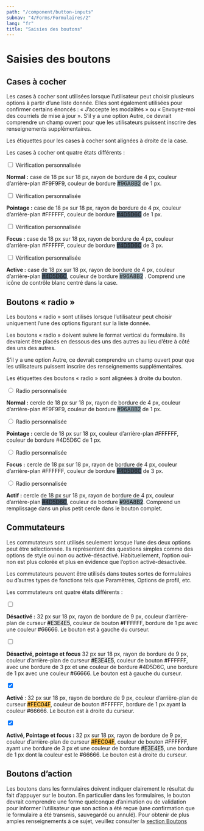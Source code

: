 ```yaml
---
path: "/component/button-inputs"
subnav: "4/Forms/Formulaires/2"
lang: "fr"
title: "Saisies des boutons"
---
```


<helmet>
<title> Saisis des boutons - Système de conception Aurora </title>
</helmet>

# Saisies des boutons

## Cases à cocher

Les cases à cocher sont utilisées lorsque l’utilisateur peut choisir plusieurs options à partir d’une liste donnée. Elles sont également utilisées pour confirmer certains énoncés : « J’accepte les modalités » ou « Envoyez-moi des courriels de mise à jour ».
S’il y a une option Autre, ce devrait comprendre un champ ouvert pour que les utilisateurs puissent inscrire des renseignements supplémentaires.

Les étiquettes pour les cases à cocher sont alignées à droite de la case.

Les cases à cocher ont quatre états différents :

<div class="custom-control custom-checkbox">
    <input type="checkbox" class="custom-control-input" id="customCheck1">
    <label class="custom-control-label" for="customCheck1">Vérification personnalisée</label>
</div>

<codeblock html='
    <div class="custom-control custom-checkbox">
        <input type="checkbox" class="custom-control-input" id="customCheck1">
        <label class="custom-control-label" for="customCheck1">Vérification personnalisée</label>
    </div>
' react='' />

**Normal :** case de 18 px sur 18 px, rayon de bordure de 4 px, couleur d’arrière-plan <badge style="background-color: #F9F9F9; color: black" >#F9F9F9</badge>, couleur de bordure <badge style="background-color: #96A8B2">#96A8B2</badge> de 1 px.

<div class="custom-control custom-checkbox">
    <input type="checkbox" class="custom-control-input" id="customCheck2">
    <label class="custom-control-label" for="customCheck2">Vérification personnalisée</label>
</div>

**Pointage :** case de 18 px sur 18 px, rayon de bordure de 4 px, couleur d’arrière-plan <badge style="background-color: #FFFFFF; color:black">#FFFFFF</badge>, couleur de bordure <badge style="background-color: #4D5D6C" >#4D5D6C</badge> de 1 px.

<div class="custom-control custom-checkbox">
    <input type="checkbox" class="custom-control-input" id="customCheck3">
    <label class="custom-control-label" for="customCheck3">Vérification personnalisée</label>
</div>

**Focus :** case de 18 px sur 18 px, rayon de bordure de 4 px, couleur d’arrière-plan <badge style="background-color: #FFFFFF; color:black">#FFFFFF</badge>, couleur de bordure <badge style="background-color: #4D5D6C" >#4D5D6C</badge> de 3 px.

<div class="custom-control custom-checkbox">
    <input type="checkbox" class="custom-control-input" id="customCheck4">
    <label class="custom-control-label" for="customCheck4">Vérification personnalisée</label>
</div>

**Active :** case de 18 px sur 18 px, rayon de bordure de 4 px, couleur d’arrière-plan <badge style="background-color: #4D5D6C" >#4D5D6C</badge>, couleur de bordure <badge style="background-color: #96A8B2">#96A8B2</badge> . Comprend une icône de contrôle blanc centré dans la case.

## Boutons « radio »

Les boutons « radio » sont utilisés lorsque l’utilisateur peut choisir uniquement l’une des options figurant sur la liste donnée.

Les boutons « radio » doivent suivre le format vertical du formulaire. Ils devraient être placés en dessous des uns des autres au lieu d’être à côté des uns des autres.

S’il y a une option Autre, ce devrait comprendre un champ ouvert pour que les utilisateurs puissent inscrire des renseignements supplémentaires.

Les étiquettes des boutons « radio » sont alignées à droite du bouton.

<div class="custom-control custom-radio">
    <input type="radio" id="customRadio1" name="customRadio" class="custom-control-input">
    <label class="custom-control-label" for="customRadio1">Radio personnalisée</label>
</div>

<codeblock html='
    <div class="custom-control custom-radio">
        <input type="radio" id="customRadio1" name="customRadio" class="custom-control-input">
        <label class="custom-control-label" for="customRadio1">Radio personnalisée</label>
    </div>
' react='' />

**Normal :** cercle de 18 px sur 18 px, rayon de bordure de 4 px, couleur d’arrière-plan #F9F9F9, couleur de bordure <badge style="background-color: #96A8B2">#96A8B2</badge> de 1 px.

<div class="custom-control custom-radio">
    <input type="radio" id="customRadio2" name="customRadio" class="custom-control-input">
    <label class="custom-control-label" for="customRadio2">Radio personnalisée</label>
</div>

**Pointage :** cercle de 18 px sur 18 px, couleur d’arrière-plan <badge style="background-color: #FFFFFF; color:black">#FFFFFF</badge>, couleur de bordure #4D5D6C de 1 px.

<div class="custom-control custom-radio">
    <input type="radio" id="customRadio3" name="customRadio" class="custom-control-input">
    <label class="custom-control-label" for="customRadio3">Radio personnalisée</label>
</div>

**Focus :** cercle de 18 px sur 18 px, rayon de bordure de 4 px, couleur d’arrière-plan <badge style="background-color: #FFFFFF; color:black">#FFFFFF</badge>, couleur de bordure <badge style="background-color: #4D5D6C">#4D5D6C</badge> de 3 px.

<div class="custom-control custom-radio">
    <input type="radio" id="customRadio4" name="customRadio" class="custom-control-input">
    <label class="custom-control-label" for="customRadio4">Radio personnalisée</label>
</div>

**Actif :** cercle de 18 px sur 18 px, rayon de bordure de 4 px, couleur d’arrière-plan <badge style="background-color: #4D5D6C">#4D5D6C</badge>, couleur de bordure <badge style="background-color: #96A8B2; color:black">#96A8B2</badge>. Comprend un remplissage dans un plus petit cercle dans le bouton complet.

## Commutateurs

Les commutateurs sont utilisés seulement lorsque l’une des deux options peut être sélectionnée. Ils représentent des questions simples comme des options de style oui non ou activé-désactivé. Habituellement, l’option oui-non est plus colorée et plus en évidence que l’option activé-désactivée.

Les commutateurs peuvent être utilisés dans toutes sortes de formulaires ou d’autres types de fonctions tels que Paramètres, Options de profil, etc.

Les commutateurs ont quatre états différents :

<label class="switch">
    <input type="checkbox" tabindex="-1">
    <span class="slider round"></span>
</label>

<codeblock html='
    <label class="switch">
        <input type="checkbox" tabindex="-1">
        <span class="slider round"></span>
    </label>
' react='' />

**Désactivé  :** 32 px sur 18 px, rayon de bordure de 9 px, couleur d’arrière-plan de curseur <badge style="background-color: #E3E4E5; color: black" >#E3E4E5</badge>, couleur de bouton <badge style="background-color: #FFFFFF; color:black">#FFFFFF</badge>, bordure de 1 px avec une couleur <badge style="background-color: #66666;color:black">#66666</badge>. Le bouton est à gauche du curseur.

<label class="switch">
    <input type="checkbox" tabindex="-1">
    <span class="slider round"></span>
</label>

**Désactivé, pointage et focus**
32 px sur 18 px, rayon de bordure de 9 px, couleur d’arrière-plan de curseur <badge style="background-color: #E3E4E5; color: black" >#E3E4E5</badge>, couleur de bouton <badge style="background-color: #FFFFFF; color:black">#FFFFFF</badge>, avec une bordure de 3 px et une couleur de bordure #4D5D6C, une bordure de 1 px avec une couleur <badge style="background-color: #66666;color:black">#66666</badge>. Le bouton est à gauche du curseur.

<label class="switch">
    <input type="checkbox" checked>
    <span class="slider round"></span>
</label>

**Activé**  : 32 px sur 18 px, rayon de bordure de 9 px, couleur d’arrière-plan de curseur <badge style="background-color: #FEC04F; color:black">#FEC04F</badge>, couleur de bouton <badge style="background-color: #FFFFFF; color:black">#FFFFFF</badge>, bordure de 1 px ayant la couleur <badge style="background-color: #66666;color:black">#66666</badge>. Le bouton est à droite du curseur.

<label class="switch">
    <input type="checkbox" checked>
    <span class="slider round"></span>
</label>

**Activé, Pointage et focus :**
32 px sur 18 px, rayon de bordure de 9 px, couleur d’arrière-plan de curseur <badge style="background-color: #FEC04F; color:black">#FEC04F</badge>, couleur de bouton <badge style="background-color: #FFFFFF; color:black">#FFFFFF</badge>, ayant une bordure de 3 px et une couleur de bordure <badge style="background-color: #E3E4E5; color: black" >#E3E4E5</badge>, une bordure de 1 px dont la couleur est le <badge style="background-color: #66666; color:black">#66666</badge>. Le bouton est à droite du curseur.

## Boutons d’action

Les boutons dans les formulaires doivent indiquer clairement le résultat du fait d’appuyer sur le bouton. En particulier dans les formulaires, le bouton devrait comprendre une forme quelconque d’animation ou de validation pour informer l’utilisateur que son action a été reçue (une confirmation que le formulaire a été transmis, sauvegardé ou annulé).
Pour obtenir de plus amples renseignements à ce sujet, veuillez consulter la [section Boutons](boutons.md)
